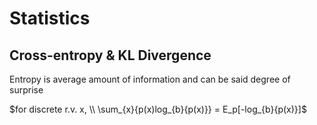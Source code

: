 # Statistics

## Cross-entropy & KL Divergence
Entropy is average amount of information and can be said degree of surprise


$for discrete r.v. x, \\
\sum_{x}{p(x)log_{b}{p(x)}} = E_p[-log_{b}{p(x)}]$
